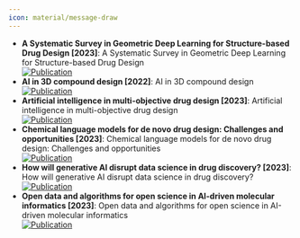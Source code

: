 ```yaml
---
icon: material/message-draw
---
```


- **A Systematic Survey in Geometric Deep Learning for Structure-based Drug Design [2023]**: A Systematic Survey in Geometric Deep Learning for Structure-based Drug Design  
	[![Publication](https://img.shields.io/badge/Publication-Citations:N/A-blue?style=for-the-badge&logo=bookstack)](2306.11768)  
- **AI in 3D compound design [2022]**: AI in 3D compound design  
	[![Publication](https://img.shields.io/badge/Publication-Citations:7-blue?style=for-the-badge&logo=bookstack)](https://doi.org/10.1016/j.sbi.2021.102326)  
- **Artificial intelligence in multi-objective drug design [2023]**: Artificial intelligence in multi-objective drug design  
	[![Publication](https://img.shields.io/badge/Publication-Citations:36-blue?style=for-the-badge&logo=bookstack)](https://doi.org/10.1016/j.sbi.2023.102537)  
- **Chemical language models for de novo drug design: Challenges and opportunities [2023]**: Chemical language models for de novo drug design: Challenges and opportunities  
	[![Publication](https://img.shields.io/badge/Publication-Citations:37-blue?style=for-the-badge&logo=bookstack)](https://doi.org/10.1016/j.sbi.2023.102527)  
- **How will generative AI disrupt data science in drug discovery? [2023]**: How will generative AI disrupt data science in drug discovery?  
	[![Publication](https://img.shields.io/badge/Publication-Citations:35-blue?style=for-the-badge&logo=bookstack)](https://doi.org/10.1038/s41587-023-01789-6)  
- **Open data and algorithms for open science in AI-driven molecular informatics [2023]**: Open data and algorithms for open science in AI-driven molecular informatics  
	[![Publication](https://img.shields.io/badge/Publication-Citations:10-blue?style=for-the-badge&logo=bookstack)](https://doi.org/10.1016/j.sbi.2023.102542)  
